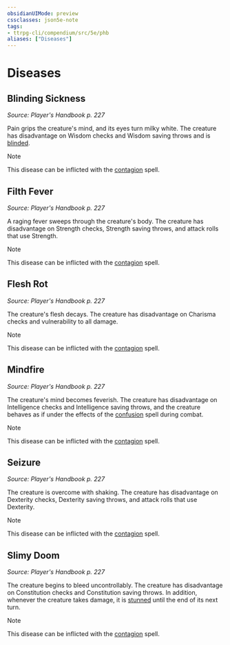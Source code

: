 ```yaml
---
obsidianUIMode: preview
cssclasses: json5e-note
tags:
- ttrpg-cli/compendium/src/5e/phb
aliases: ["Diseases"]
---
```

# Diseases

## Blinding Sickness
_Source: Player's Handbook p. 227_

Pain grips the creature's mind, and its eyes turn milky white. The creature has disadvantage on Wisdom checks and Wisdom saving throws and is [blinded](3-Mechanics/CLI/rules/conditions.md#Blinded).

> [!note]
> This disease can be inflicted with the [contagion](3-Mechanics/CLI/spells/contagion.md) spell.

## Filth Fever
_Source: Player's Handbook p. 227_

A raging fever sweeps through the creature's body. The creature has disadvantage on Strength checks, Strength saving throws, and attack rolls that use Strength.

> [!note]
> This disease can be inflicted with the [contagion](3-Mechanics/CLI/spells/contagion.md) spell.

## Flesh Rot
_Source: Player's Handbook p. 227_

The creature's flesh decays. The creature has disadvantage on Charisma checks and vulnerability to all damage.

> [!note]
> This disease can be inflicted with the [contagion](3-Mechanics/CLI/spells/contagion.md) spell.

## Mindfire
_Source: Player's Handbook p. 227_

The creature's mind becomes feverish. The creature has disadvantage on Intelligence checks and Intelligence saving throws, and the creature behaves as if under the effects of the [confusion](3-Mechanics/CLI/spells/confusion.md) spell during combat.

> [!note]
> This disease can be inflicted with the [contagion](3-Mechanics/CLI/spells/contagion.md) spell.

## Seizure
_Source: Player's Handbook p. 227_

The creature is overcome with shaking. The creature has disadvantage on Dexterity checks, Dexterity saving throws, and attack rolls that use Dexterity.

> [!note]
> This disease can be inflicted with the [contagion](3-Mechanics/CLI/spells/contagion.md) spell.

## Slimy Doom
_Source: Player's Handbook p. 227_

The creature begins to bleed uncontrollably. The creature has disadvantage on Constitution checks and Constitution saving throws. In addition, whenever the creature takes damage, it is [stunned](3-Mechanics/CLI/rules/conditions.md#Stunned) until the end of its next turn.

> [!note]
> This disease can be inflicted with the [contagion](3-Mechanics/CLI/spells/contagion.md) spell.